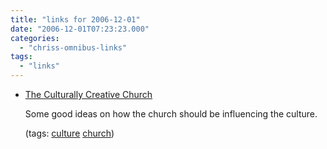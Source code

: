 ```yaml
---
title: "links for 2006-12-01"
date: "2006-12-01T07:23:23.000"
categories: 
  - "chriss-omnibus-links"
tags: 
  - "links"
---
```


- [The Culturally Creative Church](http://www.culture-makers.com/articles/the_culturally_creative_church/)
    
    Some good ideas on how the church should be influencing the culture.
    
    (tags: [culture](http://del.icio.us/hubbsc/culture) [church](http://del.icio.us/hubbsc/church))
